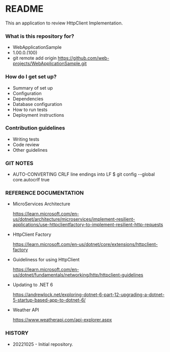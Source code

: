 # README #

This an application to review HttpClient Implementation.

### What is this repository for? ###

* WebApplicationSample
* 1.00.0.(100)
* git remote add origin https://github.com/web-projects/WebApplicationSample.git

### How do I get set up? ###

* Summary of set up
* Configuration
* Dependencies
* Database configuration
* How to run tests
* Deployment instructions

### Contribution guidelines ###

* Writing tests
* Code review
* Other guidelines

### GIT NOTES ###

*  AUTO-CONVERTING CRLF line endings into LF
   $ git config --global core.autocrlf true

### REFERENCE DOCUMENTATION ###
 * MicroServices Architecture

   https://learn.microsoft.com/en-us/dotnet/architecture/microservices/implement-resilient-applications/use-httpclientfactory-to-implement-resilient-http-requests

* HttpClient Factory

  https://learn.microsoft.com/en-us/dotnet/core/extensions/httpclient-factory

* Guideliness for using HttpClient

  https://learn.microsoft.com/en-us/dotnet/fundamentals/networking/http/httpclient-guidelines

* Updating to .NET 6

  https://andrewlock.net/exploring-dotnet-6-part-12-upgrading-a-dotnet-5-startup-based-app-to-dotnet-6/

* Weather API

  https://www.weatherapi.com/api-explorer.aspx


### HISTORY ###

* 20221025 - Initial repository.
